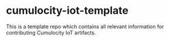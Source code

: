 # cumulocity-iot-template
This is a template repo which contains all relevant information for contributing Cumulocity IoT artifacts.
